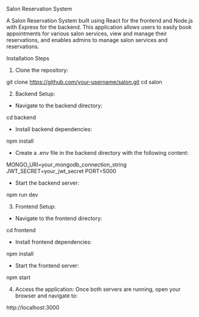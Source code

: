 Salon Reservation System

A Salon Reservation System built using React for the frontend and Node.js with Express for the backend. This application allows users to easily book appointments for various salon services, view and manage their reservations, and enables admins to manage salon services and reservations.

Installation Steps

1. Clone the repository:

git clone https://github.com/your-username/salon.git
cd salon

2. Backend Setup:
- Navigate to the backend directory:

cd backend

- Install backend dependencies:

npm install

- Create a .env file in the backend directory with the following content:

MONGO_URI=your_mongodb_connection_string
JWT_SECRET=your_jwt_secret
PORT=5000

- Start the backend server:

npm run dev

3. Frontend Setup:
- Navigate to the frontend directory:

cd frontend

- Install frontend dependencies:

npm install

- Start the frontend server:

npm start

4. Access the application:
Once both servers are running, open your browser and navigate to:

http://localhost:3000

